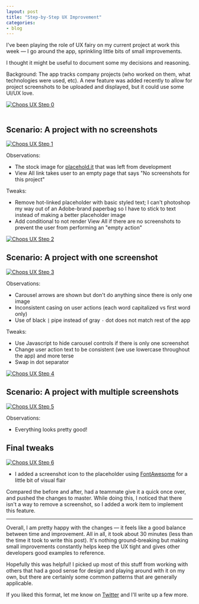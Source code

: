 ```yaml
---
layout: post
title: "Step-by-Step UX Improvement"
categories:
- blog
---
```


I've been playing the role of UX fairy on my current project at work
this week &mdash; I go around the app, sprinkling little bits of
small improvements.

I thought it might be useful to document some my decisions and reasoning.

Background: The app tracks company projects (who worked on them, what
technologies were used, etc). A new feature was added recently to
allow for project screenshots to be uploaded and displayed, but it 
could use some UI/UX love.

<a href="{{site.baseurl}}/static/chops-ux-step-0.png">
<img alt="Chops UX Step 0" src="{{site.baseurl}}/static/chops-ux-step-0-thumb.png">
</a>

<br/>
<br/>

## Scenario: A project with no screenshots

<a href="{{site.baseurl}}/static/chops-ux-step-1.png">
<img alt="Chops UX Step 1" src="{{site.baseurl}}/static/chops-ux-step-1.png">
</a>

Observations: 

* The stock image for [placehold.it][ph] that was left from 
development
* View All link takes user to an empty page that says "No screenshots
for this project"

[ph]: http://placehold.it/

Tweaks:

* Remove hot-linked placeholder with basic styled text; I can't photoshop
my way out of an Adobe-brand paperbag so I have to stick to text instead of
making a better placeholder image
* Add conditional to not render View All if there are no screenshots to
prevent the user from performing an "empty action"

<a href="{{site.baseurl}}/static/chops-ux-step-2.png">
<img alt="Chops UX Step 2" src="{{site.baseurl}}/static/chops-ux-step-2.png">
</a>

## Scenario: A project with one screenshot
<a href="{{site.baseurl}}/static/chops-ux-step-3.png">
<img alt="Chops UX Step 3" src="{{site.baseurl}}/static/chops-ux-step-3.png">
</a>

Observations:

* Carousel arrows are shown but don't do anything since there is only one
image
* Inconsistent casing on user actions (each word capitalized vs first word
only)
* Use of black `|` pipe instead of gray `·` dot does not match rest of the
app

Tweaks:

* Use Javascript to hide carousel controls if there is only one screenshot
* Change user action text to be consistent (we use lowercase
throughout the app) and more terse
* Swap in dot separator

<a href="{{site.baseurl}}/static/chops-ux-step-2a.png">
<img alt="Chops UX Step 4" src="{{site.baseurl}}/static/chops-ux-step-2a.png">
</a>

## Scenario: A project with multiple screenshots
<a href="{{site.baseurl}}/static/chops-ux-step-3.png">
<img alt="Chops UX Step 5" src="{{site.baseurl}}/static/chops-ux-step-3a.png">
</a>

Observations:

* Everything looks pretty good!

## Final tweaks
<a href="{{site.baseurl}}/static/chops-ux-step-4.png">
<img alt="Chops UX Step 6" src="{{site.baseurl}}/static/chops-ux-step-4.png">
</a>

* I added a screenshot icon to the placeholder using [FontAwesome][fa] for a 
little bit of visual flair

[fa]: http://fortawesome.github.io/Font-Awesome/

Compared the before and after, had a teammate give it a quick once over,
and pushed the changes to master. While doing this, I noticed that there
isn't a way to remove a screenshot, so I added a work item to implement this
feature.

---

Overall, I am pretty happy with the changes &mdash; it feels like a good
balance between time and improvement. All in all, it took about 30 minutes 
(less than the time it took to write this post). It's nothing ground-breaking
but making small improvements constantly helps keep the UX tight and gives
other developers good examples to reference.

Hopefully this was helpful! I picked up most of this stuff from working
with others that had a good sense for design and playing around with it
on my own, but there are certainly some common patterns that are generally
applicable.

If you liked this format, let me know on [Twitter][tw] and I'll write up a few
more.

[tw]: https://twitter.com/_swanson
